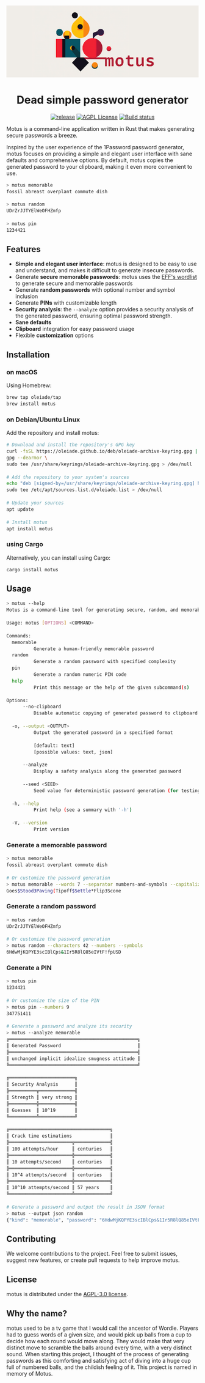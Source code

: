 <p align="center"><img src="logo.png" alt="motus logo"/></p>
<h1 align="center">Dead simple password generator</h3>

<p align="center">
    <a href="http://github.com/oleiade/motus/releases"><img src="https://img.shields.io/github/release/oleiade/motus.svg" alt="release"></a>
    <a href="http://www.gnu.org/licenses/agpl-3.0"><img src="https://img.shields.io/badge/license-AGPL-blue.svg" alt="AGPL License"></a>
    <a href="https://github.com/oleiade/motus/actions/workflows/build.yml"><img src="https://github.com/oleiade/motus/actions/workflows/build.yml/badge.svg" alt="Build status"></a>
</p>

Motus is a command-line application written in Rust that makes generating secure passwords a breeze.

Inspired by the user experience of the 1Password password generator, motus focuses on providing a simple and elegant user interface with sane defaults and comprehensive options. By default, motus copies the generated password to your clipboard, making it even more convenient to use.

```zsh
> motus memorable
fossil abreast overplant commute dish

> motus random
UDrZrJJTYElWeOFHZmfp

> motus pin
1234421
```

## Features

- **Simple and elegant user interface**: motus is designed to be easy to use and understand, and makes it difficult to generate insecure passwords.
- Generate **secure memorable passwords**: motus uses the [EFF's wordlist](https://www.eff.org/deeplinks/2016/07/new-wordlists-random-passphrases) to generate secure and memorable passwords
- Generate **random passwords** with optional number and symbol inclusion
- Generate **PINs** with customizable length
- **Security analysis**: the `--analyze` option provides a security analysis of the generated password, ensuring optimal password strength.
- **Sane defaults**
- **Clipboard** integration for easy password usage
- Flexible **customization** options

## Installation

### on macOS

Using Homebrew:

```bash
brew tap oleiade/tap
brew install motus
```

### on Debian/Ubuntu Linux

Add the repository and install motus:

```bash
# Download and install the repository's GPG key
curl -fsSL https://oleiade.github.io/deb/oleiade-archive-keyring.gpg | \
gpg --dearmor \
sudo tee /usr/share/keyrings/oleiade-archive-keyring.gpg > /dev/null

# Add the repository to your system's sources
echo "deb [signed-by=/usr/share/keyrings/oleiade-archive-keyring.gpg] https://oleiade.github.io/deb stable main" \
sudo tee /etc/apt/sources.list.d/oleiade.list > /dev/null

# Update your sources
apt update

# Install motus
apt install motus
```

### using Cargo

Alternatively, you can install using Cargo:

```bash
cargo install motus
```

## Usage

```bash
> motus --help
Motus is a command-line tool for generating secure, random, and memorable passwords as well as PIN codes.

Usage: motus [OPTIONS] <COMMAND>

Commands:
  memorable
          Generate a human-friendly memorable password
  random
          Generate a random password with specified complexity
  pin
          Generate a random numeric PIN code
  help
          Print this message or the help of the given subcommand(s)

Options:
      --no-clipboard
          Disable automatic copying of generated password to clipboard

  -o, --output <OUTPUT>
          Output the generated password in a specified format

          [default: text]
          [possible values: text, json]

      --analyze
          Display a safety analysis along the generated password

      --seed <SEED>
          Seed value for deterministic password generation (for testing purposes)

  -h, --help
          Print help (see a summary with '-h')

  -V, --version
          Print version
```

### Generate a memorable password

```bash
> motus memorable
fossil abreast overplant commute dish

# Or customize the password generation
> motus memorable --words 7 --separator numbers-and-symbols --capitalize
Goes$Stood3Paving(Tipoff$Settle*Flip3Scone
```

### Generate a random password

```bash
> motus random
UDrZrJJTYElWeOFHZmfp

# Or customize the password generation
> motus random --characters 42 --numbers --symbols
6HdwMjKQPYE3scIBlCps&1Ir5R8lQ85eIVtF!fpUSD
```

### Generate a PIN

```bash
> motus pin
1234421

# Or customize the size of the PIN
> motus pin --numbers 9
347751411

# Generate a password and analyze its security
> motus --analyze memorable
╔═══════════════════════════════════════════════╗
║ Generated Password                            ║
╠═══════════════════════════════════════════════╣
║ unchanged implicit idealize smugness attitude ║
╚═══════════════════════════════════════════════╝

╔════════════════════════╗
║ Security Analysis      ║
╠══════════╦═════════════╣
║ Strength ║ very strong ║
╠══════════╬═════════════╣
║ Guesses  ║ 10^19       ║
╚══════════╩═════════════╝

╔═════════════════════════════════════╗
║ Crack time estimations              ║
╠═══════════════════════╦═════════════╣
║ 100 attempts/hour     ║ centuries   ║
╠═══════════════════════╬═════════════╣
║ 10 attempts/second    ║ centuries   ║
╠═══════════════════════╬═════════════╣
║ 10^4 attempts/second  ║ centuries   ║
╠═══════════════════════╬═════════════╣
║ 10^10 attempts/second ║ 57 years    ║
╚═══════════════════════╩═════════════╝

# Generate a password and output the result in JSON format
> motus --output json random
{"kind": "memorable", "password": "6HdwMjKQPYE3scIBlCps&1Ir5R8lQ85eIVtF!fpUSD"}
```

## Contributing

We welcome contributions to the project. Feel free to submit issues, suggest new features, or create pull requests to help improve motus.

## License

motus is distributed under the [AGPL-3.0 license](https://github.com/oleiade/motus/blob/master/LICENSE).

## Why the name?

motus used to be a tv game that I would call the ancestor of Wordle. Players had to guess words of a given size, and would pick up balls from a cup to decide how each round would move along. They would make that very distinct move to scramble the balls around every time, with a very distinct sound. When starting this project, I thought of the process of generating passwords as this comforting and satisfying act of diving into a huge cup full of numbered balls, and the childish feeling of it. This project is named in memory of Motus.
